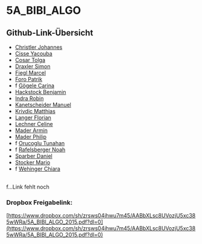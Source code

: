 5A_BIBI_ALGO
=====================
Github-Link-Übersicht
----------------------
* [Christler Johannes](https://github.com/autjojo) <br/>
* [Cisse Yacouba](https://github.com/autyaci) <br/>
* [Cosar Tolga](https://github.com/aglot/BIBI-ALGO_Hausuebungen.git) <br/>
* [Draxler Simon](https://github.com/SimonDraxler/BIBI_ALGO.git) <br/>
* [Fiegl Marcel](https://bitbucket.org/Dalilon/fiegl-hw5a-xml-abgabe.git) <br/>
* [Foro Patrik](https://github.com/patrikforo/BIBI_ALGO_5AHWII_ForoPatrik.git) <br/>
* f [Gögele Carina]() <br/>
* [Hackstock Benjamin](https://gitlab.com/bhackstock/koelloe.git) <br/>
* [Indra Robin](https://github.com/robinindra/BIBI-ALGO.git) <br/>
* [Kanetscheider Manuel](https://bitbucket.org/manukanne96/bibi-5ahwi-xml-kanetscheider.git) <br/>
* [Krivdic Matthias](https://github.com/krivdlmath/Algo.git) <br/>
* [Langer Florian](https://gitlab.com/flanger/BIBI-XML/tree/master/src/ALGO) <br/>
* [Lechner Celine](https://github.com/CelineLechner/5A_BIBI_ALGO.git) <br/>
* [Mader Armin](https://github.com/ArminMader/5A_BIBI_ALGO.git) <br/>
* [Mader Philip](https://github.com/philipmaderistsuper) <br/>
* f [Orucoglu Tunahan]() <br/>
* f [Rafelsberger Noah]() <br/>
* [Sparber Daniel](https://gitlab.com/dsparber/5A_BIBI_ALGO.git) <br/>
* [Stocker Mario](https://github.com/mariostocker/BIBI_ALGO.git) <br/>
* f [Wehinger Chiara]() <br/>
<br/>
f...Link fehlt noch

### Dropbox Freigabelink:
[https://www.dropbox.com/sh/zrsws04jhwu7m45/AABbXLsc8UVozjU5xc385wWRa/5A_BIBI_ALGO_2015.pdf?dl=0](https://www.dropbox.com/sh/zrsws04jhwu7m45/AABbXLsc8UVozjU5xc385wWRa/5A_BIBI_ALGO_2015.pdf?dl=0)




